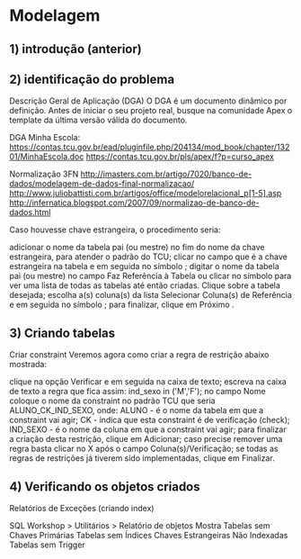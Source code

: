 # Modelagem

## 1) introdução (anterior)

## 2) identificação do problema

Descrição Geral de Aplicação (DGA)
O DGA é um documento dinâmico por definição. Antes de iniciar o seu projeto real, busque na comunidade Apex o template da última versão válida do documento.

DGA Minha Escola: https://contas.tcu.gov.br/ead/pluginfile.php/204134/mod_book/chapter/13201/MinhaEscola.doc
https://contas.tcu.gov.br/pls/apex/f?p=curso_apex


Normalização 3FN
http://imasters.com.br/artigo/7020/banco-de-dados/modelagem-de-dados-final-normalizacao/
http://www.juliobattisti.com.br/artigos/office/modelorelacional_p[1-5].asp
http://infernatica.blogspot.com/2007/09/normalizao-de-banco-de-dados.html



Caso houvesse chave estrangeira, o procedimento seria:

adicionar o nome da tabela pai (ou mestre) no fim do nome da chave estrangeira, para atender o padrão do TCU;
clicar no campo que é a chave estrangeira na tabela e em seguida no símbolo ;
digitar o nome da tabela pai (ou mestre) no campo Faz Referência à Tabela ou clicar no símbolo  para ver uma lista de todas as tabelas até então criadas. Clique sobre a tabela desejada;
escolha a(s) coluna(s) da lista Selecionar Coluna(s) de Referência e em seguida no símbolo ;
para finalizar, clique em Próximo .

## 3) Criando tabelas

Criar constraint
Veremos agora como criar a regra de restrição abaixo mostrada:

clique na opção Verificar e em seguida na caixa de texto;
escreva na caixa de texto a regra que fica assim: ind_sexo in ('M','F');
no campo Nome coloque o nome da constraint no padrão TCU que seria ALUNO_CK_IND_SEXO, onde:
ALUNO - é o nome da tabela em que a constraint vai agir;
CK - indica que esta constraint é de verificação (check);
IND_SEXO - é o nome da coluna em que a constraint vai agir;
para finalizar a criação desta restrição, clique em Adicionar;
caso precise remover uma regra basta clicar no X após o campo Coluna(s)/Verificação;
se todas as regras de restrições já tiverem sido implementadas, clique em Finalizar.



## 4) Verificando os objetos criados

Relatórios de Exceções (criando index)

SQL Workshop > Utilitários > Relatório de objetos
Mostra
Tabelas sem Chaves Primárias
Tabelas sem Índices
Chaves Estrangeiras Não Indexadas
Tabelas sem Trigger

